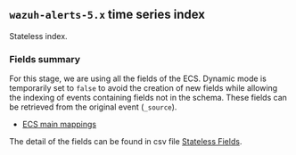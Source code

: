 ## `wazuh-alerts-5.x` time series index

Stateless index.

### Fields summary

For this stage, we are using all the fields of the ECS. Dynamic mode is temporarily set to `false` to avoid the creation of new fields while allowing the indexing of events containing fields not in the schema. These fields can be retrieved from the original event (`_source`).

- [ECS main mappings](https://github.com/elastic/ecs/blob/v8.11.0/schemas/subsets/main.yml)

The detail of the fields can be found in csv file [Stateless Fields](fields.csv).